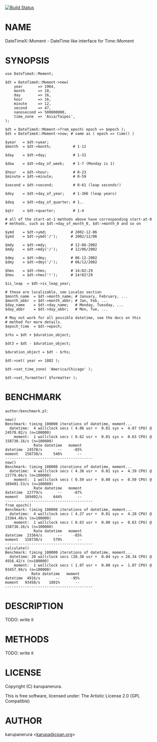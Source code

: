 [![Build Status](https://travis-ci.org/karupanerura/DateTimeX-Moment.svg?branch=master)](https://travis-ci.org/karupanerura/DateTimeX-Moment)
# NAME

DateTimeX::Moment - DateTime like interface for Time::Moment

# SYNOPSIS

    use DateTimeX::Moment;

    $dt = DateTimeX::Moment->new(
        year       => 1964,
        month      => 10,
        day        => 16,
        hour       => 16,
        minute     => 12,
        second     => 47,
        nanosecond => 500000000,
        time_zone  => 'Asia/Taipei',
    );

    $dt = DateTimeX::Moment->from_epoch( epoch => $epoch );
    $dt = DateTimeX::Moment->now; # same as ( epoch => time() )

    $year   = $dt->year;
    $month  = $dt->month;          # 1-12

    $day    = $dt->day;            # 1-31

    $dow    = $dt->day_of_week;    # 1-7 (Monday is 1)

    $hour   = $dt->hour;           # 0-23
    $minute = $dt->minute;         # 0-59

    $second = $dt->second;         # 0-61 (leap seconds!)

    $doy    = $dt->day_of_year;    # 1-366 (leap years)

    $doq    = $dt->day_of_quarter; # 1..

    $qtr    = $dt->quarter;        # 1-4

    # all of the start-at-1 methods above have corresponding start-at-0
    # methods, such as $dt->day_of_month_0, $dt->month_0 and so on

    $ymd    = $dt->ymd;           # 2002-12-06
    $ymd    = $dt->ymd('/');      # 2002/12/06

    $mdy    = $dt->mdy;           # 12-06-2002
    $mdy    = $dt->mdy('/');      # 12/06/2002

    $dmy    = $dt->dmy;           # 06-12-2002
    $dmy    = $dt->dmy('/');      # 06/12/2002

    $hms    = $dt->hms;           # 14:02:29
    $hms    = $dt->hms('!');      # 14!02!29

    $is_leap  = $dt->is_leap_year;

    # these are localizable, see Locales section
    $month_name  = $dt->month_name; # January, February, ...
    $month_abbr  = $dt->month_abbr; # Jan, Feb, ...
    $day_name    = $dt->day_name;   # Monday, Tuesday, ...
    $day_abbr    = $dt->day_abbr;   # Mon, Tue, ...

    # May not work for all possible datetime, see the docs on this
    # method for more details.
    $epoch_time  = $dt->epoch;

    $rhs = $dt + $duration_object;

    $dt3 = $dt - $duration_object;

    $duration_object = $dt - $rhs;

    $dt->set( year => 1882 );

    $dt->set_time_zone( 'America/Chicago' );

    $dt->set_formatter( $formatter );

# BENCHMARK

`author/benchmark.pl`:

    new()
    Benchmark: timing 100000 iterations of datetime, moment...
      datetime:  4 wallclock secs ( 4.06 usr +  0.01 sys =  4.07 CPU) @ 24570.02/s (n=100000)
        moment:  1 wallclock secs ( 0.62 usr +  0.01 sys =  0.63 CPU) @ 158730.16/s (n=100000)
                 Rate datetime   moment
    datetime  24570/s       --     -85%
    moment   158730/s     546%       --
    ----------------------------------------
    now()
    Benchmark: timing 100000 iterations of datetime, moment...
      datetime:  4 wallclock secs ( 4.38 usr +  0.01 sys =  4.39 CPU) @ 22779.04/s (n=100000)
        moment:  1 wallclock secs ( 0.59 usr +  0.00 sys =  0.59 CPU) @ 169491.53/s (n=100000)
                 Rate datetime   moment
    datetime  22779/s       --     -87%
    moment   169492/s     644%       --
    ----------------------------------------
    from_epoch()
    Benchmark: timing 100000 iterations of datetime, moment...
      datetime:  4 wallclock secs ( 4.27 usr +  0.01 sys =  4.28 CPU) @ 23364.49/s (n=100000)
        moment:  1 wallclock secs ( 0.63 usr +  0.00 sys =  0.63 CPU) @ 158730.16/s (n=100000)
                 Rate datetime   moment
    datetime  23364/s       --     -85%
    moment   158730/s     579%       --
    ----------------------------------------
    calculate()
    Benchmark: timing 100000 iterations of datetime, moment...
      datetime: 20 wallclock secs (20.30 usr +  0.04 sys = 20.34 CPU) @ 4916.42/s (n=100000)
        moment:  1 wallclock secs ( 1.07 usr +  0.00 sys =  1.07 CPU) @ 93457.94/s (n=100000)
                Rate datetime   moment
    datetime  4916/s       --     -95%
    moment   93458/s    1801%       --
    ----------------------------------------

# DESCRIPTION

TODO: write it

# METHODS

TODO: write it

# LICENSE

Copyright (C) karupanerura.

This is free software, licensed under:
  The Artistic License 2.0 (GPL Compatible)

# AUTHOR

karupanerura &lt;karupa@cpan.org>
